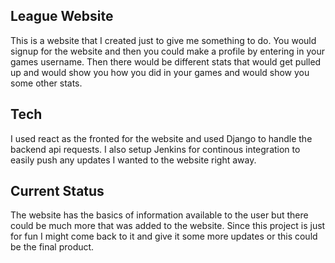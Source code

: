 <h2><b>League Website</b></h2>
This is a website that I created just to give me something to do. You would
signup for the website and then you could make a profile by entering in your
games username. Then there would be different stats that would get pulled up and
would show you how you did in your games and would show you some other stats.

<h2><b>Tech</b></h2>
I used react as the fronted for the website and used Django to handle the
backend api requests. I also setup Jenkins for continous integration to easily
push any updates I wanted to the website right away.

<h2><b>Current Status</b></h2>
The website has the basics of information available to the user but there could
be much more that was added to the website. Since this project is just for fun I
might come back to it and give it some more updates or this could be the final
product.
